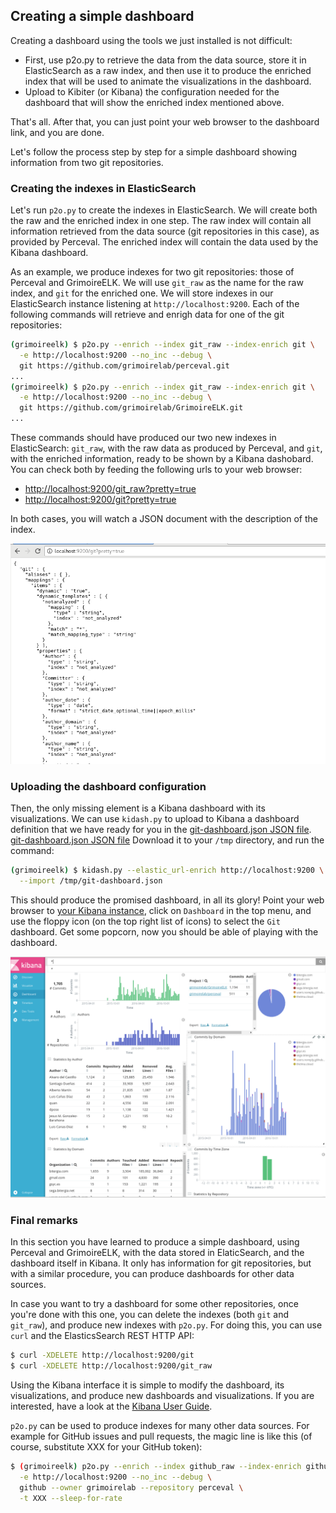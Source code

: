 ## Creating a simple dashboard

Creating a dashboard using the tools we just installed is not difficult:

* First, use p2o.py to retrieve the data from the data source, store it in ElasticSearch as a raw index, and then use it to produce the enriched index that will be used to animate the visualizations in the dashboard.
* Upload to Kibiter (or Kibana) the configuration needed for the dashboard that will show the enriched index mentioned above.

That's all. After that, you can just point your web browser to the dashboard link, and you are done.

Let's follow the process step by step for a simple dashboard showing information from two git repositories.

### Creating the indexes in ElasticSearch

Let's run `p2o.py` to create the indexes in ElasticSearch. We will create both the raw and the enriched index in one step. The raw index will contain all information retrieved from the data source (git repositories in this case), as provided by Perceval. The enriched index will contain the data used by the Kibana dashboard.

As an example, we produce indexes for two git repositories: those of Perceval and GrimoireELK. We will use `git_raw` as the name for the raw index, and `git` for the enriched one. We will store indexes in our ElasticSearch instance listening at `http://localhost:9200`. Each of the following commands will retrieve and enrigh data for one of the git repositories:

```bash
(grimoireelk) $ p2o.py --enrich --index git_raw --index-enrich git \
  -e http://localhost:9200 --no_inc --debug \
  git https://github.com/grimoirelab/perceval.git
...
(grimoireelk) $ p2o.py --enrich --index git_raw --index-enrich git \
  -e http://localhost:9200 --no_inc --debug \
  git https://github.com/grimoirelab/GrimoireELK.git
...
```

These commands should have produced our two new indexes in ElasticSearch: `git_raw`, with the raw data as produced by Perceval, and `git`, with the enriched information, ready to be shown by a Kibana dashobard. You can check both by feeding the following urls to your web browser:

* [http://localhost:9200/git\_raw?pretty=true](http://localhost:9200/git_raw?pretty=true)
* [http://localhost:9200/git?pretty=true](http://localhost:9200/git?pretty=true)

In both cases, you will watch a JSON document with the description of the index.

![](elasticsearch-index.png)

### <a href="uploading-dashboard"></a>Uploading the dashboard configuration

Then, the only missing element is a Kibana dashboard with its visualizations. We can use `kidash.py` to upload to Kibana a dashboard definition that we have ready for you in the [git-dashboard.json JSON file](https://raw.githubusercontent.com/jgbarah/GrimoireLab-training/master/grimoireelk/dashboards/git-dashboard.json). [git-dashboard.json JSON file](git-dashboard.json) Download it to your `/tmp` directory, and run the command:

```bash
(grimoireelk) $ kidash.py --elastic_url-enrich http://localhost:9200 \
  --import /tmp/git-dashboard.json
```

This should produce the promised dashboard, in all its glory! Point your web browser to [your Kibana instance](http://localhost:5601/), click on `Dashboard` in the top menu, and use the floppy icon \(on the top right list of icons\) to select the `Git` dashboard. Get some popcorn, now you should be able of playing with the dashboard.

![](kibana-dashboard.png)

### Final remarks

In this section you have learned to produce a simple dashboard, using Perceval and GrimoireELK, with the data stored in ElaticSearch, and the dashboard itself in Kibana. It only has information for git repositories, but with a similar procedure, you can produce dashboards for other data sources.

In case you want to try a dashboard for some other repositories, once you're done with this one, you can delete the indexes \(both `git` and `git_raw`\), and produce new indexes with `p2o.py`. For doing this, you can use `curl` and the ElasticsSearch REST HTTP API:

```bash
$ curl -XDELETE http://localhost:9200/git
$ curl -XDELETE http://localhost:9200/git_raw
```

Using the Kibana interface it is simple to modify the dashboard, its visualizations, and produce new dashboards and visualizations. If you are interested, have a look at the [Kibana User Guide](https://www.elastic.co/guide/en/kibana/current/).

`p2o.py` can be used to produce indexes for many other data sources. For example for GitHub issues and pull requests, the magic line is like this \(of course, substitute XXX for your GitHub token\):

```bash
$ (grimoireelk) p2o.py --enrich --index github_raw --index-enrich github \
  -e http://localhost:9200 --no_inc --debug \
  github --owner grimoirelab --repository perceval \
  -t XXX --sleep-for-rate
```

